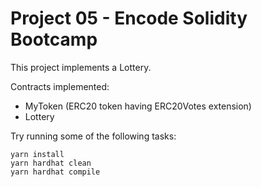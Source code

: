 # Project 05 - Encode Solidity Bootcamp

This project implements a Lottery.

Contracts implemented:
 - MyToken (ERC20 token having ERC20Votes extension)
 - Lottery


Try running some of the following tasks:

```shell
yarn install
yarn hardhat clean
yarn hardhat compile

```
